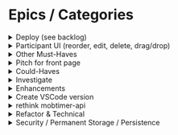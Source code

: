 # Epics / Categories

<details>
  <summary>Deploy (see backlog)</summary>
  <blockquote>

    - See backlog

  </blockquote>
</details>

<details>
  <summary>Participant UI (reorder, edit, delete, drag/drop)</summary>
  <blockquote>

    - [ ] Proposal: create route for replacing all existing participants, all work done in UI
    - [ ] UI: Reorder participants with drag/drop
    - [ ] UI: Rename participant
    - [ ] UI: Delete participant

  </blockquote>
</details>

<details>
  <summary>Other Must-Haves</summary>
  <blockquote>

    - [ ] Randomize order
    - [ ] Roles
    - [ ] Cancel
    - [ ] Turn on/off sound
    - [ ] Notifications
    - [ ] Images get in the way when screen narrows

  </blockquote>
</details>

<details>
  <summary>Pitch for front page</summary>
  <blockquote>

    - [ ] Reg scheduled events
    - [ ] Encourage pairing on real projects
    - [ ] How this project was done

  </blockquote>
</details>

<details>
  <summary>Could-Haves</summary>
  <blockquote>

    - [ ] When update duration minutes, don't change the time remaining for the currently running timer (if
    running); just store in nextDurationMinutes (or similar)
    - [ ] Handle illegal characters in mobName
    - [ ] Trim mobName (and maybe url encode characters as needed)
    - [ ] Handle trim(mobName) is empty
    - [ ] Disable buttons as appropriate, e.g., if no legal mobName don't allow to click Join button
    - [ ] In UI listener, handle if response is not successful
    - [ ] Improve images in frontend

  </blockquote>
</details>

<details>
  <summary>Investigate</summary>
  <blockquote>

    - [ ] WIP: Bug on clean start: When start all tasks and join a mob for the first time, we get this error message
    in the browser console: "The connection to ws://localhost:4000/ was interrupted while the page was loading." And
    the play button says, "Start (temp hack)" - Not reproducible on Ethan's machine - On Joel's machine, it might be
    fixed by adding sleep for 2 seconds in the frontend start watch (to make sure other components are compiled
    first)

  </blockquote>
</details>
  
<details>
  <summary>Enhancements</summary>
  <blockquote>

    - [ ] Alarm for breaks, stretch, etc
    - [ ] Set alarm duration / pausing
    - [ ] Raise hand/make comments
    - [ ] RPG
    - [ ] Lists (such as goals)

  </blockquote>
</details>

<details>
  <summary>Create VSCode version</summary>
  <blockquote>

    - [ ] TBD

  </blockquote>
</details>

<details>
  <summary>rethink mobtimer-api</summary>
  <blockquote>

    - [ ] Discuss: separate into different repos? see [Multi-Repo Proposal](./proposal-multiple-repos.md)
    - [ ] refactor mobtimerclient to use socket injection
    - [ ] solve websocket error
    - [ ] try other socket client packages (tried socket.io-client, had trouble setting url)
    - [ ] make more like other npmjs packages (no dist folder, figure out package.json)
    - [ ] change to d.ts, create type library
    - [ ] create separate time library?
    - [ ] create separate mobtimerclient library?

  </blockquote>
</details>

<details>
  <summary>Refactor & Technical</summary>
  <blockquote>

    - [ ] correct anti-pattern? Pass business logic into UI (no mobtimer.xxxx) - however, consistent
    - [ ] Use wav file directly instead of base64 encoded file to play pneumatic horn when time expires. The file is in
    the frontend "assets" folder, but not currently used. (There are 2 copies of the file, one using the original name
    and the other renamed to be shorter. don't currently use them. I tried the following, but it didn't work, perhaps
    because some additional configuration is needed to recognize .wav files and not treat them as text/html. Here's what
    I tried: const soundSource = "./assets/sound1828.wav";)
    - [ ] Move as much logic out of App.tsx as possible (e.g., MVC / MVVM style decoupling)
    - [ ] Clean up mobtimer-frontend/package.json - we might not need:
    "crypto": "^1.0.1",
    "http": "^0.0.1-security",
    "https": "^1.0.0",
    "net": "^1.0.2",
    "stream": "^0.0.2",
    "tls": "^0.0.1",
    "url": "^0.11.0",
    - [ ] Use webSocketType instead of W3CWebSocket (decoupling)
    export function waitForSocketState(
    socket: W3CWebSocket,
    socket: { readyState: number },
    - [ ] Think about names / whether to expose webSocket like this:
    await waitForSocketState(socket.webSocket, socket.webSocket.OPEN);
    - [ ] Look at where we have timeouts and intervals and change code blocks to function (otherwise ms arg can be in
    wrong place - hard to see)
    - [ ] Create utility functions to create timeout and interval objects that create the object and call unref() on it
    before returning it
    - [ ] Investigate Eclipse, Intellij, & Visual Studio
    - [ ] Review prior retros for generic lessons re. languages/environments/etc.
    - [ ] Investigate improve gated checkin,else get rid of gated checkin requiring tests to pass
    - [ ] Consider gated checkin testing with push instead of commit
    - [ ] Get UI tests working in App.test.tsx (look for .skip, etc.) - maybe see <https:
      //reactjs.org/docs/testing-recipes.html>
      - [ ] Look into TypeScript Modules .d.ts: <https:
        //www.typescriptlang.org/docs/handbook/declaration-files/templates/module-d-ts.html>
        - [ ] Write script to automatically start frontend and backend (currently documented in CONTRIBUTING.
        - [ ] Set tsc options: target es2015 or later
        - [ ] Backend
        - [ ] Handle Bad Json Gracefully on Client (JSON.parse …)
        - [ ] detectOpenHandles: Maybe try using --detectOpenHandles with Jest
        - [ ] Maybe add timestamp to MobTimerResponse.actionInfo
        - [ ] Persistence -
        - [ ] Timeout: Should mobs be deleted on timeout (after period of inactivity)?
        - [ ] Persist Mobs in case server is reset, etc. (e.g., in DB or other physical storage)
        - [ ] Maybe: Try decorators - <https: //www.typescriptlang.org/docs/handbook/decorators.html>
          - [ ] Backend - Think about what to do if pause/resume/start methods are called when shouldn’t be (throw?)
          - [ ] JavaScript template literals (refactoring): Consider using Javascript template literals instead of
          string concatenation, e.g., `${minutesPart}:${secondsPart}`;
          - [ ] Figure out way to reduce spurious failing tests (in Jest)
          - [ ] Handle console.log that complete after test completed?

  </blockquote>
</details>

<details>
  <summary>Security / Permanent Storage / Persistence</summary>
  <blockquote>
  
    - [ ] TBD
  </blockquote>
</details>
